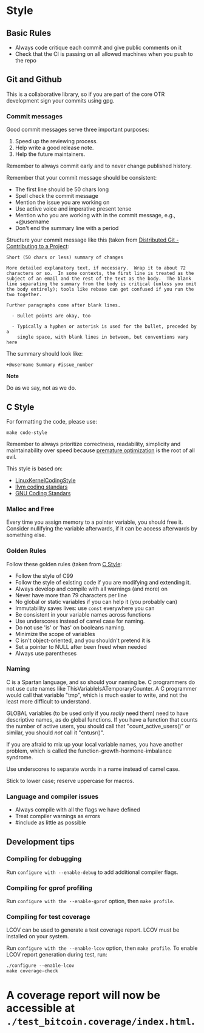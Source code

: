 # Style

## Basic Rules

- Always code critique each commit and give public comments on it
- Check that the CI is passing on all allowed machines when you push to the repo

## Git and Github

This is a collaborative library, so if you are part of the core OTR
development sign your commits using gpg.

### Commit messages

Good commit messages serve three important purposes:

1. Speed up the reviewing process.
2. Help write a good release note.
3. Help the future maintainers.

Remember to always commit early and to never change published history.

Remember that your commit message should be consistent:

- The first line should be 50 chars long
- Spell check the commit message
- Mention the issue you are working on
- Use active voice and imperative present tense
- Mention who you are working with in the commit message, e.g., +@username
- Don't end the summary line with a period

Structure your commit message like this (taken from
[Distributed Git - Contributing to a Project](#https://git-scm.com/book/en/v2/Distributed-Git-Contributing-to-a-Project):

```
Short (50 chars or less) summary of changes

More detailed explanatory text, if necessary.  Wrap it to about 72
characters or so.  In some contexts, the first line is treated as the
subject of an email and the rest of the text as the body.  The blank
line separating the summary from the body is critical (unless you omit
the body entirely); tools like rebase can get confused if you run the
two together.

Further paragraphs come after blank lines.

  - Bullet points are okay, too

  - Typically a hyphen or asterisk is used for the bullet, preceded by a
    single space, with blank lines in between, but conventions vary here
```

The summary should look like:

```
+@username Summary #issue_number
```

**Note**

Do as we say, not as we do.

## C Style

For formatting the code, please use:

```
make code-style
```

Remember to always prioritize correctness, readability, simplicity and
maintainability over speed because [premature optimization](http://wiki.c2.com/?PrematureOptimization)
is the root of all evil.

This style is based on:

* [LinuxKernelCodingStyle](http://www.maultech.com/chrislott/resources/cstyle/LinuxKernelCodingStyle.txt)
* [llvm coding standars](https://llvm.org/docs/CodingStandards.html)
* [GNU Coding Standars](https://www.gnu.org/prep/standards/standards.html)

### Malloc and Free

Every time you assign memory to a pointer variable, you should free it.
Consider nullifying the variable afterwards, if it can be access afterwards by
something else.

### Golden Rules

Follow these golden rules (taken from [C Style](https://github.com/mcinglis/c-style):

- Follow the style of C99
- Follow the style of existing code if you are modifying and extending it.
- Always develop and compile with all warnings (and more) on
- Never have more than 79 characters per line
- No global or static variables if you can help it (you probably can)
- Immutability saves lives: use `const` everywhere you can
- Be consistent in your variable names across functions
- Use underscores instead of camel case for naming.
- Do not use 'is' or 'has' on booleans naming.
- Minimize the scope of variables
- C isn't object-oriented, and you shouldn't pretend it is
- Set a pointer to NULL after been freed when needed
- Always use parentheses

### Naming

C is a Spartan language, and so should your naming be.  C programmers do not use
cute names like ThisVariableIsATemporaryCounter. A C programmer would call that
variable "tmp", which is much easier to write, and not the least more difficult
to understand.

GLOBAL variables (to be used only if you _really_ need them) need to have
descriptive names, as do global functions.  If you have a function that counts
the number of active users, you should call that "count_active_users()" or
similar, you should _not_ call it "cntusr()".

If you are afraid to mix up your local variable names, you have another problem,
which is called the function-growth-hormone-imbalance syndrome.

Use underscores to separate words in a name instead of camel case.

Stick to lower case; reserve uppercase for macros.

### Language and compiler issues

* Always compile with all the flags we have defined
* Treat compiler warnings as errors
* #include as little as possible

## Development tips

### Compiling for debugging

Run `configure with --enable-debug` to add additional compiler flags.

### Compiling for gprof profiling

Run `configure with the --enable-gprof` option, then `make profile`.

### Compiling for test coverage

LCOV can be used to generate a test coverage report. LCOV must be installed on
your system.

Run `configure with the --enable-lcov` option, then `make profile`.
To enable LCOV report generation during test, run:

```
./configure --enable-lcov
make coverage-check
```

# A coverage report will now be accessible at `./test_bitcoin.coverage/index.html`.
